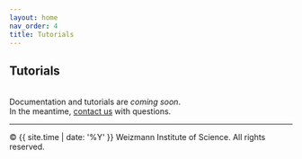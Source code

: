 ```yaml
---
layout: home
nav_order: 4
title: Tutorials
---
```


## Tutorials
&nbsp;  
Documentation and tutorials are *coming soon*.  
In the meantime, [contact us](contact) with questions.

---

© {{ site.time | date: '%Y' }} Weizmann Institute of Science. All rights reserved.
